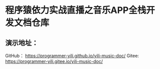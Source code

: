 # 程序猿依力实战直播之音乐APP全栈开发文档仓库


## 演示地址：

GitHub： https://programmer-yili.github.io/yili-music-doc/
Gitee: https://programmer-yili.gitee.io/yili-music-doc/
